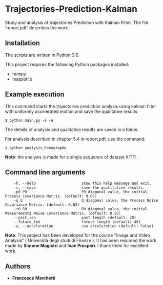 # Trajectories-Prediction-Kalman
Study and analysis of trajectories Prediction with Kalman Filter.
The file 'report.pdf' describes the work.

## Installation

The scripts are written in Python 3.6.

This project requires the following Python packages installed:
* numpy
* matplotlib

## Example execution

This command starts the trajectories prediction analysis using kalman filter with uniformly accelerated motion and save the qualitative results:
```
$ python main.py -s -a 
```
The details of analysis and qualitative results are saved in a folder.

For analysis described in chapter 5.4 in report.pdf, use the command:
```
$ python analysis_homography
```

**Note**: the analysis is made for a single sequence of dataset KITTI.


## Command line arguments
```
    -h, --help                     show this help message and exit.
    -s, --save                     save the qualitative results.
    -p0 P0                         P0 diagonal value, the initial Process Covariance Matrix. (default: 0.03)
    -q Q                           Q diagonal value, the Process Noise Covariance Matrix. (default: 0.03)
    -r0 R0                         R0 diagonal value, the initial Measurements Noise Covariance Matrix. (default: 0.03)
    --past_len                     past length (default: 20)
    --future_len                   future length (default: 40)
    -a, --acceleration             use acceleration (default: False)

```

**Note**:
This project has been developed for the course "Image and Video Analysis" ( Università degli studi di Firenze ).
It has been resumed the work made by **Simone Magistri** and **Ivan Prosperi**. I thank them for excellent work.


## Authors
* **Francesco Marchetti**
